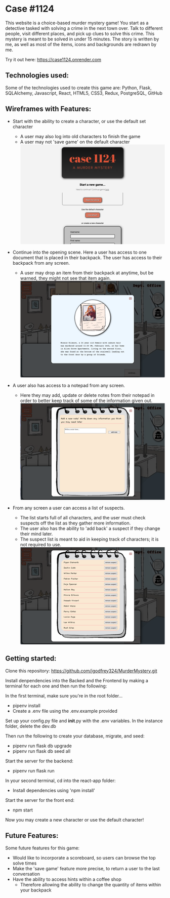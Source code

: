 # Case #1124

This website is a choice-based murder mystery game! You start as a detective tasked with solving a crime in the next town over. Talk to different people, visit different places, and pick up clues to solve this crime. This mystery is meant to be solved in under 15 minutes. The story is written by me, as well as most of the items, icons and backgrounds are redrawn by me.

Try it out here: https://case1124.onrender.com


## Technologies used:

Some of the technologies used to create this game are: Python, Flask, SQLAlchemy, Javascript, React, HTML5, CSS3, Redux, PostgreSQL, GitHub


## Wireframes with Features:

* Start with the ability to create a character, or use the default set character
    * A user may also log into old characters to finish the game
    * A user may not 'save game' on the default character
![Alt text](<Screen Shot 2023-06-22 at 1.46.39 PM.png>)



* Continue into the opening scene. Here a user has access to one document that is placed in their backpack. The user has access to their backpack from any screen.
    * A user may drop an item from their backpack at anytime, but be warned, they might not see that item again.
![Alt text](<Screen Shot 2023-06-22 at 1.49.22 PM.png>)



* A user also has access to a notepad from any screen.
    * Here they may add, update or delete notes from their notepad in order to better keep track of some of the information given out.
![Alt text](<Screen Shot 2023-06-22 at 1.52.53 PM.png>)



* From any screen a user can access a list of suspects.
    * The list starts full of all characters, and the user must check suspects off the list as they gather more information.
    * The user also has the ability to 'add back' a suspect if they change their mind later.
    * The suspect list is meant to aid in keeping track of characters; it is not required to use.
![Alt text](<Screen Shot 2023-06-22 at 1.55.36 PM.png>)



## Getting started:
Clone this repository:
https://github.com/jgodfrey324/MurderMystery.git

Install denpendencies into the Backed and the Frontend by making a terminal for each one and then run the following:

In the first terminal, make sure you're in the root folder...
* pipenv install
* Create a .env file using the .env.example provided

Set up your config.py file and __init__.py with the .env variables.
In the instance folder, delete the dev.db

Then run the following to create your database, migrate, and seed:
* pipenv run flask db upgrade
* pipenv run flask db seed all

Start the server for the backend:
* pipenv run flask run

In your second terminal, cd into the react-app folder:
* Install dependencies using 'npm install'

Start the server for the front end:
* npm start

Now you may create a new character or use the default character!



## Future Features:
Some future features for this game:
* Would like to incorporate a scoreboard, so users can browse the top solve times
* Make the 'save game' feature more precise, to return a user to the last conversation
* Have the ability to access hints within a coffee shop
    * Therefore allowing the ability to change the quantity of items within your backpack

